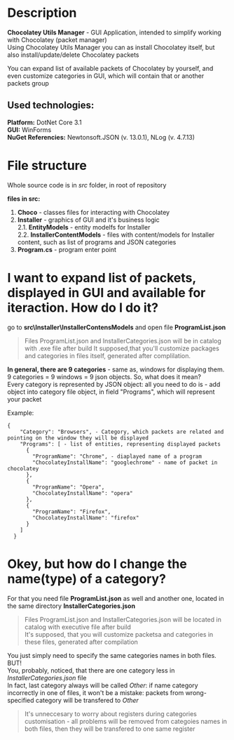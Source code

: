 # Description
**Chocolatey Utils Manager** - GUI Application, intended to simplify working with Chocolatey (packet manager)         
Using Chocolatey Utils Manager you can as install Chocolatey itself, but also install/update/delete Chocolatey packets

You can expand list of available packets of Chocolatey by yourself, 
and even customize categories in GUI, which will contain that or another packets group

## Used technologies:    
**Platform:** DotNet Core 3.1      
**GUI:** WinForms    
**NuGet Referencies:** Newtonsoft.JSON (v. 13.0.1), NLog (v. 4.7.13)   

# File structure
Whole source code is in *src* folder, in root of repository       

**files in src:**     
1. **Choco** - classes files for interacting with Chocolatey
2. **Installer** - graphics of GUI and it's business logic     
2.1. **EntityModels** - entity modelfs for Installer     
2.2. **InstallerContentModels** - files with content/models for Installer content,
such as list of programs and JSON categories      
3. **Program.cs** - program enter point 

# I want to expand list of packets, displayed in GUI and available for iteraction. How do I do it?
go to **src\Installer\InstallerContensModels** and open file **ProgramList.json**

> Files ProgramList.json and InstallerCategories.json will be in catalog with .exe file after build
> It supposed,that you'll customize packages and categories in files itself, generated after complilation.

**In general, there are 9 categories** - same as, windows for displaying them. 9 categories = 9 windows = 9 json objects. So, what does it mean?        
Every category is represented by JSON object: all you need to do is - add object into category file object, in field "Programs", which will represent your packet

Example:
```
{
    "Category": "Browsers", - Category, which packets are related and pointing on the window they will be displayed 
    "Programs": [ - list of entities, representing displayed packets
      {
        "ProgramName": "Chrome", - diaplayed name of a program
        "ChocolateyInstallName": "googlechrome" - name of packet in chocolatey
      },
      {
        "ProgramName": "Opera",
        "ChocolateyInstallName": "opera"
      },
      {
        "ProgramName": "Firefox",
        "ChocolateyInstallName": "firefox"
      }
    ]
  }
```

# Okey, but how do I change the name(type) of a category?
For that you need file **ProgramList.json** as well and another one, located in the same directory **InstallerCategories.json**

> Files ProgramList.json and InstallerCategories.json will be located in catalog with executive file after build    
> It's supposed, that you will customize packetsа and categories in these files, generated after compilation

You just simply need to specify the same categories names in both files. BUT!  
You, probably, noticed, that there are one category less in *InstallerCategories.json* file   
In fact, last category always will be called *Other*: 
if name category incorrectly in one of files, it won't be a mistake: packets from wrong-specified category will be transfered to *Other*

> It's unneccesary to worry about registers during categories customisation - all problems will be removed from categoies names in both files, 
then they will be transfered to one same register